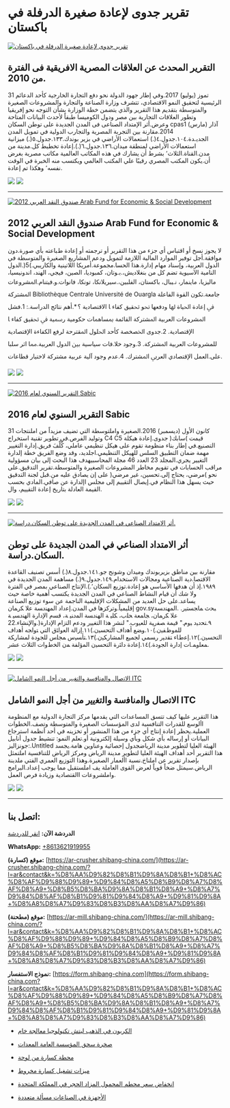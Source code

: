 # تقرير جدوى لإعادة صغيرة الدرفلة في باكستان

<a href="https://swt.shibang-china.com/?l=ar&img&k=%D8%AA%D9%82%D8%B1%D9%8A%D8%B1+%D8%AC%D8%AF%D9%88%D9%89+%D9%84%D8%A5%D8%B9%D8%A7%D8%AF%D8%A9+%D8%B5%D8%BA%D9%8A%D8%B1%D8%A9+%D8%A7%D9%84%D8%AF%D8%B1%D9%81%D9%84%D8%A9+%D9%81%D9%8A+%D8%A8%D8%A7%D9%83%D8%B3%D8%AA%D8%A7%D9%86" target="_blank">![تقرير جدوى لإعادة صغيرة الدرفلة في باكستان](http://static.shibang-china.com/all-800x300/895.jpg)</a>

## التقرير المحدث عن العلاقات المصرية الافريقية فى الفترة من 2010.
31 تموز (يوليو) 2017.وفي إطار جهود الدولة نحو دفع التجارة الخارجية كأحد الدعائم الرئيسية لتحقيق النمو الاقتصادي، تتشرف وزارة الصناعة والتجارة والمشروعات الصغيرة والمتوسطة بتقديم هذا التقرير والذي يتضمن خطة الوزارة بشأن التوجه نحو إفريقيا وتطور العلاقات التجارية بين مصر ودول الكوميسا طبقاً لأحدث البيانات المتاحة وعرض.أثر الإمتداد الصناعى فى المدن الجديدة على توطن السكان cpas1 آذار (مارس) 2014.ﻣﻘﺎﺭﻧﺔ ﺑﻴﻦ ﺍﻟﺘﺠﺮﺑﺔ ﺍﻟﻤﺼﺮﻳﺔ ﻭﺍﻟﺘﺠﺎﺭﺏ ﺍﻟﺪﻭﻟﻴﺔ ﻓﻲ ﺗﻤﻮﻳﻞ ﺍﻟﻤﺪﻥ ﺍﻟﺠﺪﻳ.ﺪﺓ.١٠٤.ﺟﺪﻭﻝ.٤(.) ﺍﺳﺘﻌﻤﺎﻻﺕ ﺍﻷﺭﺍﺿﻲ ﻓﻲ ﺑﺰﻳﺮ ﺑﻮﻧﺪﻙ.١٣٣.ﺟﺪﻭﻝ.٥(.) ﻣﻴﺰﺍﻧﻴﺔ ﺍﺳﺘﻌﻤﺎﻻﺕ ﺍﻷﺭﺍﺿﻲ ﻟﻤﻨﻄﻘﺔ ﻣﻴﺪﺍﻥ.١٣٦.ﺟﺪﻭﻝ.٦(.).ﺇﻋﺎﺩﺓ ﺗﺨﻄﻴﻂ ﻛﻞ.ﻣﺪﻳﻨﺔ ﻣﻦ ﻣﺪﻥ.ﺍﻟﻘﻨﺎﺓ.ﺍﻟﺜﻼﺙ٬ ﺑﺸﺮﻁ ﺃﻥ ﻳﺸﺎﺭﻙ ﻓﻲ ﻫﺬﻩ ﺍﻟﻤﻜﺎﺗﺐ ﺍﻟﻌﺎﻟﻤﻴﺔ ﻣﻜﺎﺗﺐ ﻣﺼﺮﻳﺔ ﺑﻐﺮﺽ ﺃﻥ.ﻳﻜﻮﻥ ﺍﻟﻤﻜﺘﺐ ﺍﻟﻤﺼﺮﻱ ﺭﻗﻴﺒًﺎ ﻋﻠﻲ ﺍﻟﻤﻜﺘﺐ ﺍﻟﻌﺎﻟﻤﻲ ﻭﻳﻜﺘﺴﺐ ﻣﻨﻪ ﺍﻟﺨﺒﺮﺓ ﻓﻲ ﺍﻟﻮﻗﺖ ﻧﻔﺴﻪ٬ ﻭﻫﻜﺬﺍ ﺗﻢ ﺇﻋﺎﺩﺓ.


<a href="https://whatsapp.shibangsoft.com/WhatsApp.php" target="_blank" title="WhatsApp">![](http://static.shibang-china.com/icon/whatsapp.png)</a> <a href="https://swt.shibang-china.com/?l=ar&icon&k=%D8%AA%D9%82%D8%B1%D9%8A%D8%B1+%D8%AC%D8%AF%D9%88%D9%89+%D9%84%D8%A5%D8%B9%D8%A7%D8%AF%D8%A9+%D8%B5%D8%BA%D9%8A%D8%B1%D8%A9+%D8%A7%D9%84%D8%AF%D8%B1%D9%81%D9%84%D8%A9+%D9%81%D9%8A+%D8%A8%D8%A7%D9%83%D8%B3%D8%AA%D8%A7%D9%86" target="_blank">![](http://static.shibang-china.com/icon/chat-ar.png)</a>

---

<a href="https://swt.shibang-china.com/?l=ar&img&k=%D8%AA%D9%82%D8%B1%D9%8A%D8%B1+%D8%AC%D8%AF%D9%88%D9%89+%D9%84%D8%A5%D8%B9%D8%A7%D8%AF%D8%A9+%D8%B5%D8%BA%D9%8A%D8%B1%D8%A9+%D8%A7%D9%84%D8%AF%D8%B1%D9%81%D9%84%D8%A9+%D9%81%D9%8A+%D8%A8%D8%A7%D9%83%D8%B3%D8%AA%D8%A7%D9%86" target="_blank">![ﺻﻨﺪﻭﻕ ﺍﻟﻨﻘﺪ ﺍﻟﻌﺮﺑﻲ 2012 Arab Fund for Economic &amp; Social Development](http://static.shibang-china.com/all-800x300/690.jpg)</a>

## ﺻﻨﺪﻭﻕ ﺍﻟﻨﻘﺪ ﺍﻟﻌﺮﺑﻲ 2012 Arab Fund for Economic &amp; Social Development
ﻻ ﻳﺠﻮﺯ ﻧﺴﺦ ﺃﻭ ﺍﻗﺘﺒﺎﺱ ﺃﻱ ﺟﺰء ﻣﻦ ﻫﺬﺍ ﺍﻟﺘﻘﺮﻳﺮ ﺃﻭ ﺗﺮﺟﻤﺘﻪ ﺃﻭ ﺇﻋﺎﺩﺓ ﻁﺒﺎﻋﺘﻪ ﺑﺄﻱ ﺻﻮﺭﺓ.ﺩﻭﻥ ﻣﻮﺍﻓﻘﺔ.ﺃﺟﻞ ﺗﻮﻓﻴﺮ ﺍﻟﻤﻮﺍﺭﺩ ﺍﻟﻤﺎﻟﻴﺔ ﺍﻟﻼﺯﻣﺔ ﻟﺘﻤﻮﻳﻞ ﻭﺩﻋﻢ ﺍﻟﻤﺸﺎﺭﻳﻊ ﺍﻟﺼﻐﻴﺮﺓ ﻭﺍﻟﻤﺘﻮﺳﻄﺔ ﻓﻲ ﺍﻟﺪﻭﻝ ﺍﻟﻌﺮﺑﻴﺔ، ﻭﺇﺳﻨﺎﺩ ﻣﻬﺎﻡ ﺇﺩﺍﺭﺓ.ﻫﺬﺍ ﺍﻟﺤﺴﺎ.ﻣﺠﻤﻮﻋﺔ.ﺃﻣﺮﻳﻜﺎ ﺍﻟﻼﺗﻴﻨﻴﺔ ﻭﺍﻟﻜﺎﺭﻳﺒﻲ.)5(.ﺍﻟﺪﻭﻝ ﺍﻟﻨﺎﻣﻴﺔ ﺍﻵﺳﻴﻮﻳﺔ ﺗﻀﻢ ﻛﻞ ﻣﻦ ﺑﻨﻐﻼﺩﻳﺶ،.ﺑ.ﻮﺗﺎﻥ، ﻛﻤﺒﻮﺩﻳﺎ، ﺍﻟﺼﻴﻦ، ﻓﻴﺠﻲ، ﺍﻟﻬﻨﺪ، ﺍﻧﺪﻭﻧﻴﺴﻴﺎ، ﻣﺎﻟﻴﺰﻳﺎ، ﻣﺎﻳﻨﻤﺎﺭ، ﻧ.ﻴﺒﺎﻝ، ﺑﺎﻛﺴﺘﺎﻥ، ﺍﻟﻔﻠﺒﻴﻦ،.ﺳﻴﺮﻳﻼﻧﻜﺎ، ﺗﻮﻧﻜﺎ، ﻓﺎﻧﻮﺍﺕ.ﻭ.ﻓﻴﺘﻨﺎﻡ.ﺍﳌﺸﺮﻭﻋﺎﺕ ﺍﳌﺸﺘﺮﻛﺔ Bibliothèque Centrale Université de Ouargla جامعة.ﺗﻜﻮﻥ ﺍﻟﻘﻮﺓ ﺍﻟﻔﺎﻋﻠﺔ ﰲ ﺇﻋﺎﺩﺓ ﺍﳊﻴﺎﺓ ﳍﺎ ﻭﺩﻓﻌﻬﺎ ﳓﻮ ﲢﻘﻴﻖ ﻛﻔﺎﺀ ﺎ ﺍﻻﻗﺘﺼﺎﺩﻳﺔ ؟ *.ﺃﻫﻢ ﻧﺘﺎﺋﺞ ﺍﻟﺪﺭﺍﺳﺔ.: 1.ﻓﺸﻞ ﺍﳌﺸﺮﻭﻋﺎﺕ ﺍﻟﻌﺮﺑﻴﺔ ﺍﳌﺸﺘﺮﻛﺔ ﺍﻟﻘﺎﺋﻤﺔ ﲟﺴﺎﳘﺎﺕ ﺣﻜﻮﻣﻴﺔ ﺭﲰﻴﺔ ﰲ ﲢﻘﻴﻖ ﻛﻔﺎﺀ ﺎ ﺍﻹﻗﺘﺼﺎﺩﻳﺔ. 2.ﺟﺪﻭﻯ ﺍﳋﺼﺨﺼﺔ ﻛﺄﺣﺪ ﺍﳊﻠﻮﻝ ﺍﳌﻘﺘﺮﺣﺔ ﻟﺮﻓﻊ ﺍﻟﻜﻔﺎﺀﺓ ﺍﻹﻗﺘﺼﺎﺩﻳﺔ ﻟﻠﻤﺸﺮﻭﻋﺎﺕ ﺍﻟﻌﺮﺑﻴﺔ ﺍﳌﺸﺘﺮﻛﺔ. 3.ﻭﺟﻮﺩ ﺧﻼ.ﻓﺎﺕ ﺳﻴﺎﺳﻴﺔ ﺑﲔ ﺍﻟﺪﻭﻝ ﺍﻟﻌﺮﺑﻴﺔ.ﳑﺎ ﺍﺛﺮ ﺳﻠﺒﺎ ﻋﻠﻰ.ﺍﻟﻌﻤﻞ ﺍﻹﻗﺘﺼﺎﺩﻱ ﺍﻟﻌﺮﰊ ﺍﳌﺸﺘﺮﻙ. 4.ﻋﺪﻡ ﻭﺟﻮﺩ ﺁﻟﻴﺔ ﻋﺮﺑﻴﺔ ﻣﺸﺘﺮﻛﺔ ﻻﺧﺘﻴﺎﺭ ﻗﻄﺎﻋﺎﺕ.


<a href="https://whatsapp.shibangsoft.com/WhatsApp.php" target="_blank" title="WhatsApp">![](http://static.shibang-china.com/icon/whatsapp.png)</a> <a href="https://swt.shibang-china.com/?l=ar&icon&k=%D8%AA%D9%82%D8%B1%D9%8A%D8%B1+%D8%AC%D8%AF%D9%88%D9%89+%D9%84%D8%A5%D8%B9%D8%A7%D8%AF%D8%A9+%D8%B5%D8%BA%D9%8A%D8%B1%D8%A9+%D8%A7%D9%84%D8%AF%D8%B1%D9%81%D9%84%D8%A9+%D9%81%D9%8A+%D8%A8%D8%A7%D9%83%D8%B3%D8%AA%D8%A7%D9%86" target="_blank">![](http://static.shibang-china.com/icon/chat-ar.png)</a>

---

<a href="https://swt.shibang-china.com/?l=ar&img&k=%D8%AA%D9%82%D8%B1%D9%8A%D8%B1+%D8%AC%D8%AF%D9%88%D9%89+%D9%84%D8%A5%D8%B9%D8%A7%D8%AF%D8%A9+%D8%B5%D8%BA%D9%8A%D8%B1%D8%A9+%D8%A7%D9%84%D8%AF%D8%B1%D9%81%D9%84%D8%A9+%D9%81%D9%8A+%D8%A8%D8%A7%D9%83%D8%B3%D8%AA%D8%A7%D9%86" target="_blank">![التقرير السنوي لعام 2016 Sabic](http://static.shibang-china.com/all-800x300/1465.jpg)</a>

## التقرير السنوي لعام 2016 Sabic
31 كانون الأول (ديسمبر) 2016.الصغيرة واملتوسطة التي تضيف مزيداً من املنتجات وتوليد الفرص.في تطوير تقنية استخراج C4 C5 قيمت )سابك( جدوى.إعادة هيكلة التصنيع.في إطار بناء منظومة تقوم على هيكل تنظيمي عاملي، كُلِّفَ فريق.إدارة التغيير مهمة ضمان التطبيق السلس للهيكل التنظيمي.اجلديد، وقد وضع الفريق خطة إلدارة التغيير يجري.المجلد 23 العدد 46 مجلة المحاسبيهدف هذا البحث إلى بيان مسؤولية مراقب الحسابات في تقويم مخاطر المشروعات الصغيرة والمتوسطة.تقرير التدقيق.على نحو )مرضي، يحتاج إلى.تحسين، غير مرضي( على إن يصادق عليه من.قبل لجنة التدقيق حيث يسهل هذا النظام في.إيصال التقييم إلى مجلس اإلدارة عن صافي.المادي بحسب القيمة العادلة بتاريخ إعادة التقييم، وال.


<a href="https://whatsapp.shibangsoft.com/WhatsApp.php" target="_blank" title="WhatsApp">![](http://static.shibang-china.com/icon/whatsapp.png)</a> <a href="https://swt.shibang-china.com/?l=ar&icon&k=%D8%AA%D9%82%D8%B1%D9%8A%D8%B1+%D8%AC%D8%AF%D9%88%D9%89+%D9%84%D8%A5%D8%B9%D8%A7%D8%AF%D8%A9+%D8%B5%D8%BA%D9%8A%D8%B1%D8%A9+%D8%A7%D9%84%D8%AF%D8%B1%D9%81%D9%84%D8%A9+%D9%81%D9%8A+%D8%A8%D8%A7%D9%83%D8%B3%D8%AA%D8%A7%D9%86" target="_blank">![](http://static.shibang-china.com/icon/chat-ar.png)</a>

---

<a href="https://swt.shibang-china.com/?l=ar&img&k=%D8%AA%D9%82%D8%B1%D9%8A%D8%B1+%D8%AC%D8%AF%D9%88%D9%89+%D9%84%D8%A5%D8%B9%D8%A7%D8%AF%D8%A9+%D8%B5%D8%BA%D9%8A%D8%B1%D8%A9+%D8%A7%D9%84%D8%AF%D8%B1%D9%81%D9%84%D8%A9+%D9%81%D9%8A+%D8%A8%D8%A7%D9%83%D8%B3%D8%AA%D8%A7%D9%86" target="_blank">![أثر الامتداد الصناعي في المدن الجديدة على توطن السكان.دراسة.](http://static.shibang-china.com/all-800x300/178.jpg)</a>

## أثر الامتداد الصناعي في المدن الجديدة على توطن السكان.دراسة.
ﻣﻘﺎﺭﻧﺔ ﺑﻴﻦ ﻣﻨﺎﻃﻖ ﺑﺰﻳﺮﺑﻮﻧﺪﻙ ﻭﻣﻴﺪﺍﻥ ﻭﺷﻮﻧﺞ ﺟﻮ.١٤١.ﺟﺪﻭﻝ.۸(.) ﺃﺳﺲ ﺗﺼﻨﻴﻒ ﺍﻟﻘﺎﻋﺪﺓ ﺍﻻﻗﺘﺼﺎ.ﺩﻳﺔ ﺍﻟﺼﻨﺎﻋﻴﺔ ﻭﻣﺠﺎﻻﺕ ﺍﻻﺳﺘﺨﺪﺍﻡ.١٤٩.ﺟﺪﻭﻝ.۹(.) ﻣﺴﺎﻫﻤﺔ ﺍﻟﻤﺪﻥ ﺍﻟﺠﺪﻳﺪﺓ ﻓﻲ ﺍﻹﻧﺘﺎﺝ ﺍﻟﺼﻨﺎﻋﻲ ﺑﻤﺼﺮ ﻓﻲ ﺍﻟﻔﺘﺮﺓ.(.۱۹۸۹.ﺇﺫ ﺃﻥ ﻫﺪﻓﻬﺎ ﺍﻷﺳﺎﺳﻲ ﻫﻮ ﺇﻋﺎﺩﺓ.ﺗﻮﺯﻳﻊ ﺍﻟﺴﻜﺎﻥ٬ ﻭﻻ ﺷﻚ ﺃﻥ ﻗﻴﺎﻡ ﺍﻟﻨﺸﺎﻁ ﺍﻟﺼﻨﺎﻋﻲ ﻓﻲ ﺍﻟﻤﺪﻥ ﺍﻟﺠﺪﻳﺪﺓ ﻳﻜﺘﺴﺐ ﺃﻫﻤﻴﺔ ﺧﺎﺻﺔ ﺣﻴﺚ ﻳﺴﺎﻋﺪ.ﻋﻠﻰ ﺣﻞ ﺍﻟﻌﺪﻳﺪ ﻣﻦ ﺍﻟﻤﺸﻜﻼﺕ ﺍﻹﻗﻠﻴﻤﻴﺔ ﺍﻟﻨﺎﺟﻤﺔ ﻋﻦ ﺳﻮء ﺗﻮﺯﻳﻊ ﺍﻟﺼﻨﺎﻋﺔ ﺇﻗﻠﻴﻤﻴﺎً.ﻭﺗﺮﻛﺰﻫﺎ ﻓﻲ ﺍﻟﻤﺪﻥ.ﺇﻋﺩﺍﺩ ﺍﻟﻤﻬﻨﺩﺴﺔ ﻋﻼ ﻜﺭﻤﺎﻥ gov.syﺒﺤﺙ ﻤﺎﺠﺴﺘﻴﺭ. .ﺍﻟﻤﻬﻨﺩﺴﺔ ﻋﻼ ﻜﺭﻤﺎﻥ، ﺠﺎﻤﻌﺔ ﺤﻠﺏ، ﻜﻠﻴ ﺔ ﺍﻟﻬﻨﺩﺴﺔ ﺍﻟﻤﺩﻨﻴ ﺔ، ﻗﺴﻡ ﺍﻹﺩﺍﺭﺓ ﺍﻟﻬﻨﺩﺴﻴ ﺔ ﻭﺍﻹﻨﺸﺎﺀ.22.)٩.ﺘﺤﺩﻴﺩ ﻴﻭﻡ.&quot; ﻗﻴﻤﺔ ﺼﻔﺭﻴﺔ ﻟﻠﻌﻴﻭﺏ.&quot; ﻟﻨﺸﺭ ﻫﺫﺍ ﺍﻟﺘﻐﻴﻴﺭ ﻭﺩﻋﻡ ﺍﻟﺘﺯﺍﻡ ﺍﻹﺩﺍﺭﺓ ﻟﻠﻤﻭﻅﻔﻴﻥ.)١٠.ﻭﻀﻊ ﺃﻫﺩﺍﻑ ﺍﻟﺘﺤﺴﻴﻥ.)١١.ﺇﺯﺍﻟﺔ ﺍﻟﻌﻭﺍﺌﻕ ﺍﻟﺘﻲ ﺘﻭﺍﺠﻪ ﺃﻫﺩﺍﻑ ﺍﻟﺘﺤﺴﻴﻥ.)١٢.ﺇﻋﻁﺎﺀ ﺘﻘﺩﻴﺭ ﺭﺴﻤﻲ ﻟﺠﻤﻴﻊ ﺍﻟﻤﺸﺎﺭﻜﻴﻥ.)١٣.ﺘﺄﺴﻴﺱ ﻤﺠﻠﺱ ﻟﻠﺠﻭﺩﺓ ﻟﻤﺸﺎﺭﻜﺔ ﻤﻌﻠﻭﻤ.ﺎﺕ ﺇﺩﺍﺭﺓ ﺍﻟﺠﻭﺩﺓ.)١٤.ﺇﻋﺎﺩﺓ ﺩﺍﺌﺭﺓ ﺍﻟﺘﺤﺴﻴﻥ ﺍﻟﻤﺅﻟﻔﺔ ﻤﻥ ﺍﻟﺨﻁﻭﺍﺕ ﺍﻟﺜﻼﺙ ﻋﺸﺭ.


<a href="https://whatsapp.shibangsoft.com/WhatsApp.php" target="_blank" title="WhatsApp">![](http://static.shibang-china.com/icon/whatsapp.png)</a> <a href="https://swt.shibang-china.com/?l=ar&icon&k=%D8%AA%D9%82%D8%B1%D9%8A%D8%B1+%D8%AC%D8%AF%D9%88%D9%89+%D9%84%D8%A5%D8%B9%D8%A7%D8%AF%D8%A9+%D8%B5%D8%BA%D9%8A%D8%B1%D8%A9+%D8%A7%D9%84%D8%AF%D8%B1%D9%81%D9%84%D8%A9+%D9%81%D9%8A+%D8%A8%D8%A7%D9%83%D8%B3%D8%AA%D8%A7%D9%86" target="_blank">![](http://static.shibang-china.com/icon/chat-ar.png)</a>

---

<a href="https://swt.shibang-china.com/?l=ar&img&k=%D8%AA%D9%82%D8%B1%D9%8A%D8%B1+%D8%AC%D8%AF%D9%88%D9%89+%D9%84%D8%A5%D8%B9%D8%A7%D8%AF%D8%A9+%D8%B5%D8%BA%D9%8A%D8%B1%D8%A9+%D8%A7%D9%84%D8%AF%D8%B1%D9%81%D9%84%D8%A9+%D9%81%D9%8A+%D8%A8%D8%A7%D9%83%D8%B3%D8%AA%D8%A7%D9%86" target="_blank">![اﻻﺗﺻﺎل واﻟﻣﻧﺎﻓﺳﺔ واﻟﺗﻐﯾﯾر ﻣن أﺟل اﻟﻧﻣو اﻟﺷﺎﻣل ITC](http://static.shibang-china.com/all-800x300/1385.jpg)</a>

## اﻻﺗﺻﺎل واﻟﻣﻧﺎﻓﺳﺔ واﻟﺗﻐﯾﯾر ﻣن أﺟل اﻟﻧﻣو اﻟﺷﺎﻣل ITC
هذا التقرير عليها كيف تتسق المساعدات التي يقدمها مركز التجارة الدولية مع المنظومة األوسع للقدرات التنافسية لدى المؤسسات الصغيرة والمتوسطة وتصف.الخطوات العملية.يحظر إعادة إنتاج أي جزء من هذا المنشور أو تخزينه في أحد أنظمة استرجاع البيانات أو إرساله بأي شكل وبأي وسيلة إلكترونية أو.تعلم النمو: تنشيط جدول أنابيل جونزاليز:.Untitled الهيئة العليا لتطوير مدينة الرياضجدول إحصائية وعناوين هامة.يجسد هذا التقرير أحد أهداف الهيئة العليا لتطوير مدينة الرياض ومركز الرياض للتنافسية املتمثل بإصدار تقرير عن املناخ.نسبة األعمار الصغيرة.وهذا التوزيع العمري الفتي ملدينة الرياض.سيمثل ضخاً قوياً لعرض القوى العاملة يف املستقبل مما يوجب إعداد.البرامج واملشروعات االقتصادية وزيادة فرص العمل.


<a href="https://whatsapp.shibangsoft.com/WhatsApp.php" target="_blank" title="WhatsApp">![](http://static.shibang-china.com/icon/whatsapp.png)</a> <a href="https://swt.shibang-china.com/?l=ar&icon&k=%D8%AA%D9%82%D8%B1%D9%8A%D8%B1+%D8%AC%D8%AF%D9%88%D9%89+%D9%84%D8%A5%D8%B9%D8%A7%D8%AF%D8%A9+%D8%B5%D8%BA%D9%8A%D8%B1%D8%A9+%D8%A7%D9%84%D8%AF%D8%B1%D9%81%D9%84%D8%A9+%D9%81%D9%8A+%D8%A8%D8%A7%D9%83%D8%B3%D8%AA%D8%A7%D9%86" target="_blank">![](http://static.shibang-china.com/icon/chat-ar.png)</a>

---
## اتصل بنا:

**الدردشة الآن:** [انقر للدردشة](https://swt.shibang-china.com?l=ar&contact&k=%D8%AA%D9%82%D8%B1%D9%8A%D8%B1+%D8%AC%D8%AF%D9%88%D9%89+%D9%84%D8%A5%D8%B9%D8%A7%D8%AF%D8%A9+%D8%B5%D8%BA%D9%8A%D8%B1%D8%A9+%D8%A7%D9%84%D8%AF%D8%B1%D9%81%D9%84%D8%A9+%D9%81%D9%8A+%D8%A8%D8%A7%D9%83%D8%B3%D8%AA%D8%A7%D9%86)

**WhatsApp:**  [+8613621919955](https://whatsapp.shibangsoft.com/WhatsApp.php)

**موقع (كسارة):** [https://ar-crusher.shibang-china.com/](https://ar-crusher.shibang-china.com/?l=ar&contact&k=%D8%AA%D9%82%D8%B1%D9%8A%D8%B1+%D8%AC%D8%AF%D9%88%D9%89+%D9%84%D8%A5%D8%B9%D8%A7%D8%AF%D8%A9+%D8%B5%D8%BA%D9%8A%D8%B1%D8%A9+%D8%A7%D9%84%D8%AF%D8%B1%D9%81%D9%84%D8%A9+%D9%81%D9%8A+%D8%A8%D8%A7%D9%83%D8%B3%D8%AA%D8%A7%D9%86)

**موقع (مطحنة):** [https://ar-mill.shibang-china.com/](https://ar-mill.shibang-china.com/?l=ar&contact&k=%D8%AA%D9%82%D8%B1%D9%8A%D8%B1+%D8%AC%D8%AF%D9%88%D9%89+%D9%84%D8%A5%D8%B9%D8%A7%D8%AF%D8%A9+%D8%B5%D8%BA%D9%8A%D8%B1%D8%A9+%D8%A7%D9%84%D8%AF%D8%B1%D9%81%D9%84%D8%A9+%D9%81%D9%8A+%D8%A8%D8%A7%D9%83%D8%B3%D8%AA%D8%A7%D9%86)

**نموذج الاستفسار:** [https://form.shibang-china.com](https://form.shibang-china.com?l=ar&contact&k=%D8%AA%D9%82%D8%B1%D9%8A%D8%B1+%D8%AC%D8%AF%D9%88%D9%89+%D9%84%D8%A5%D8%B9%D8%A7%D8%AF%D8%A9+%D8%B5%D8%BA%D9%8A%D8%B1%D8%A9+%D8%A7%D9%84%D8%AF%D8%B1%D9%81%D9%84%D8%A9+%D9%81%D9%8A+%D8%A8%D8%A7%D9%83%D8%B3%D8%AA%D8%A7%D9%86)

* [الكربون في الذهب ليتش تكنولوجيا معالجة خام](../29/%D8%A7%D9%84%D9%83%D8%B1%D8%A8%D9%88%D9%86%20%D9%81%D9%8A%20%D8%A7%D9%84%D8%B0%D9%87%D8%A8%20%D9%84%D9%8A%D8%AA%D8%B4%20%D8%AA%D9%83%D9%86%D9%88%D9%84%D9%88%D8%AC%D9%8A%D8%A7%20%D9%85%D8%B9%D8%A7%D9%84%D8%AC%D8%A9%20%D8%AE%D8%A7%D9%85.md)

* [صخرة سحق المؤسسة العامة المعدات](../30/%D8%B5%D8%AE%D8%B1%D8%A9%20%D8%B3%D8%AD%D9%82%20%D8%A7%D9%84%D9%85%D8%A4%D8%B3%D8%B3%D8%A9%20%D8%A7%D9%84%D8%B9%D8%A7%D9%85%D8%A9%20%D8%A7%D9%84%D9%85%D8%B9%D8%AF%D8%A7%D8%AA.md)

* [محطة كسارة من لوحة](../29/%D9%85%D8%AD%D8%B7%D8%A9%20%D9%83%D8%B3%D8%A7%D8%B1%D8%A9%20%D9%85%D9%86%20%D9%84%D9%88%D8%AD%D8%A9.md)

* [ميزات تشغيل كسارة مخروط](../30/%D9%85%D9%8A%D8%B2%D8%A7%D8%AA%20%D8%AA%D8%B4%D8%BA%D9%8A%D9%84%20%D9%83%D8%B3%D8%A7%D8%B1%D8%A9%20%D9%85%D8%AE%D8%B1%D9%88%D8%B7.md)

* [انخفاض سعر محطم المحمول المزاد الحجر في المملكة المتحدة](../29/%D8%A7%D9%86%D8%AE%D9%81%D8%A7%D8%B6%20%D8%B3%D8%B9%D8%B1%20%D9%85%D8%AD%D8%B7%D9%85%20%D8%A7%D9%84%D9%85%D8%AD%D9%85%D9%88%D9%84%20%D8%A7%D9%84%D9%85%D8%B2%D8%A7%D8%AF%20%D8%A7%D9%84%D8%AD%D8%AC%D8%B1%20%D9%81%D9%8A%20%D8%A7%D9%84%D9%85%D9%85%D9%84%D9%83%D8%A9%20%D8%A7%D9%84%D9%85%D8%AA%D8%AD%D8%AF%D8%A9.md)

* [الأجهزة في الصناعات مسألة متعددة](../26/%D8%A7%D9%84%D8%A3%D8%AC%D9%87%D8%B2%D8%A9%20%D9%81%D9%8A%20%D8%A7%D9%84%D8%B5%D9%86%D8%A7%D8%B9%D8%A7%D8%AA%20%D9%85%D8%B3%D8%A3%D9%84%D8%A9%20%D9%85%D8%AA%D8%B9%D8%AF%D8%AF%D8%A9.md)